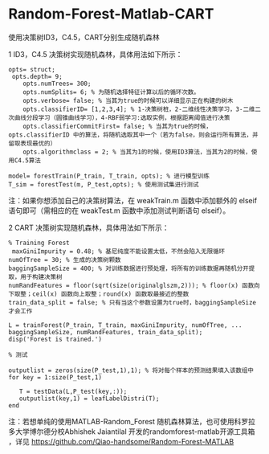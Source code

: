 # Random-Forest-Matlab-CART
使用决策树ID3，C4.5，CART分别生成随机森林

1 ID3，C4.5 决策树实现随机森林，具体用法如下所示：

    opts= struct;
     opts.depth= 9;
        opts.numTrees= 300;
        opts.numSplits= 6; % 为随机选择特征计算以后的循环次数。
        opts.verbose= false; % 当其为true的时候可以详细显示正在构建的树木
        opts.classifierID= [1,2,3,4]; % 1-决策树桩，2-二维线性决策学习，3-二维二次曲线分段学习（圆锥曲线学习），4-RBF弱学习:选取实例，根据距离阈值进行决策
        opts.classifierCommitFirst= false; % 当其为true的时候，opts.classifierID 中的算法，将随机选取其中一个（若为false，则会运行所有算法，并留取表现最优的）
        opts.algorithmclass = 2; % 当其为1的时候，使用ID3算法，当其为2的时候，使用C4.5算法
   
    model= forestTrain(P_train, T_train, opts); % 进行模型训练
    T_sim = forestTest(m, P_test,opts); % 使用测试集进行测试

注：如果你想添加自己的决策树算法，在 weakTrain.m 函数中添加额外的 elseif 语句即可（需相应的在 weakTest.m 函数中添加测试判断语句 elseif）。

2 CART 决策树实现随机森林，具体用法如下所示：

    % Training Forest
     maxGiniImpurity = 0.48; % 基尼纯度不能设置太低，不然会陷入无限循环
    numOfTree = 30; % 生成的决策树颗数
    baggingSampleSize = 400; % 对训练数据进行预处理，将所有的训练数据再随机分开提取，用于构建决策树
    numRandFeatures = floor(sqrt(size(originalglszm,2))); % floor(x) 函数向下取整；ceil(x) 函数向上取整；round(x) 函数取最接近的整数
    train_data_split = false; % 只有当这个参数设置为true时，baggingSampleSize 才会工作
    
    L = trainForest(P_train, T_train, maxGiniImpurity, numOfTree, ...
    baggingSampleSize, numRandFeatures, train_data_split);
    disp('Forest is trained.')
    
    % 测试

    outputlist = zeros(size(P_test,1),1); % 将对每个样本的预测结果填入该数组中
    for key = 1:size(P_test,1)
        
       T = testData(L,P_test(key,:));
       outputlist(key,1) = leafLabelDistri(T);
    end

注：若想单纯的使用MATLAB-Random_Forest 随机森林算法，也可使用科罗拉多大学博尔德分校Abhishek Jaiantilal 开发的randomforest-matlab开源工具箱
，详见 https://github.com/Qiao-handsome/Random-Forest-MATLAB
